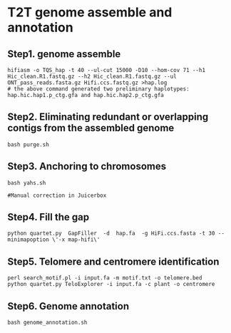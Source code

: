 # T2T genome assemble and annotation 
## Step1. genome assemble 
```
hifiasm -o TQS_hap -t 40 --ul-cut 15000 -D10 --hom-cov 71 --h1 Hic_clean.R1.fastq.gz --h2 Hic_clean.R1.fastq.gz --ul ONT_pass_reads.fasta.gz Hifi.ccs.fastq.gz >hap.log
# the above command generated two preliminary haplotypes: hap.hic.hap1.p_ctg.gfa and hap.hic.hap2.p_ctg.gfa
```

## Step2. Eliminating redundant or overlapping contigs from the assembled genome
```
bash purge.sh 
```

## Step3. Anchoring to chromosomes
```
bash yahs.sh

#Manual correction in Juicerbox

```

## Step4. Fill the gap
```
python quartet.py  GapFiller  -d  hap.fa  -g HiFi.ccs.fasta -t 30 --minimapoption \'-x map-hifi\'

```

## Step5. Telomere and centromere identification
```
perl search_motif.pl -i input.fa -m motif.txt -o telomere.bed
python quartet.py TeloExplorer -i input.fa -c plant -o centromere

```

## Step6. Genome annotation
```
bash genome_annotation.sh

```
